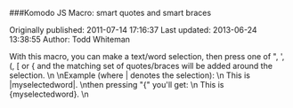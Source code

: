 ###Komodo JS Macro: smart quotes and smart braces

Originally published: 2011-07-14 17:16:37
Last updated: 2013-06-24 13:38:55
Author: Todd Whiteman

With this macro, you can make a text/word selection, then press one of  ", ', (, [ or {  and the matching set of quotes/braces will be added around the selection.\n\nExample (where | denotes the selection):\n   This is |myselectedword|.\nthen pressing "{" you'll get:\n   This is {myselectedword}.\n